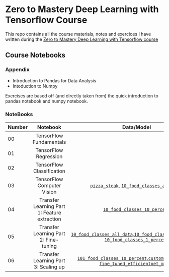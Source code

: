 # Zero to Mastery Deep Learning with Tensorflow Course

This repo contains all the course materials, notes and exercices I have written during the [Zero to Mastery Deep Learning with Tensorflow course](https://zerotomastery.io/courses/learn-tensorflow/)

## Course Notebooks

### Appendix

- Introduction to Pandas for Data Analysis
- Intoduction to Numpy

Exercises are based off (and directly taken from) the quick introduction to pandas notebook and numpy notebook.

### NoteBooks

| **Number** | **Notebook** | **Data/Model** | **Exercices** |
| ------------- |:-------------:|:-------------:|-----:|
| 00 | TensorFlow Fundamentals |  | Go to exercises |
| 01 | TensorFlow Regression |  | Go to exercises |
| 02 | TensorFlow Classification |  | Go to exercises |
| 03 | TensorFlow Computer Vision| [`pizza_steak`](https://storage.googleapis.com/ztm_tf_course/food_vision/pizza_steak.zip), [`10_food_classes_all_data`](https://storage.googleapis.com/ztm_tf_course/food_vision/10_food_classes_all_data.zip) | Go to exercises |
| 04 | Transfer Learning Part 1: Feature extraction | [`10_food_classes_10_percent`](https://storage.googleapis.com/ztm_tf_course/food_vision/10_food_classes_10_percent.zip) | Go to exercises |
| 05 | Transfer Learning Part 2: Fine-tuning | [`10_food_classes_all_data`](https://storage.googleapis.com/ztm_tf_course/food_vision/10_food_classes_all_data.zip),[`10_food_classes_10_percent`](https://storage.googleapis.com/ztm_tf_course/food_vision/10_food_classes_10_percent.zip), [`10_food_classes_1_percent`](https://storage.googleapis.com/ztm_tf_course/food_vision/10_food_classes_1_percent.zip) | Go to exercises |
| 06 | Transfer Learning Part 3: Scaling up | [`101_food_classes_10_percent`](https://storage.googleapis.com/ztm_tf_course/food_vision/101_food_classes_10_percent.zip),[`custom_food_images`](https://storage.googleapis.com/ztm_tf_course/food_vision/custom_food_images.zip), [`fine_tuned_efficientnet_model`](https://storage.googleapis.com/ztm_tf_course/food_vision/06_101_food_class_10_percent_saved_big_dog_model.zip) | Go to exercises |


